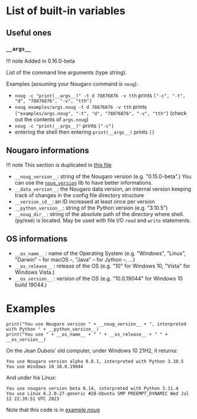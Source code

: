 # List of built-in variables

## Useful ones
### `__args__`
!!! note
    Added in 0.16.0-beta

List of the command line arguments (type string).

Examples (assuming your Nougaro command is `noug`):

* `noug -c "print(__args__)" -t d 78876876 -v tth` prints `["-c", "-t", "d", "78876876", "-v", "tth"]`
* `noug examples/args.noug -t d 78876876 -v tth` prints `["examples/args.noug", "-t", "d", "78876876", "-v", "tth"]` (check out the contents of `args.noug`)
* `noug -c "print(__args__)"` prints `["-c"]`
* entering the shell then entering `print(__args__)` prints `[]`

## Nougaro informations
!!! note
    This section is duplicated in [this file](../internals.md)

* `__noug_version__`: string of the Nougaro version (e.g. "0.15.0-beta".) You can use the [`noug_version`](modules/noug_version.md) lib to have better informations.
* `__data_version__`: the Nougaro data version, an internal version keeping track of changes in the config file directory structure
* `__version_id__`: an ID increased at least once per version
* `__python_version__`: string of the Python version (e.g. "3.10.5")
* `__noug_dir__`: string of the absolute path of the directory where shell.(py/exe) is located. May be used with file I/O `read` and `write` statements.

## OS informations
* `__os_name__` : name of the Operating System (e.g. "Windows", "Linux", "Darwin" –&nbsp;for macOS&nbsp;–, "Java" –&nbsp;for Jython&nbsp;–, …)
* `__os_release__` : release of the OS (e.g. "10" for Windows 10, "Vista" for Windows Vista.)
* `__os_version__` : version of the OS (e.g. "10.0.19044" for Windows 10 build 19044.)

# Examples
```
print("You use Nougaro version " + __noug_version__ + ", interpreted with Python " + __python_version__)
print("You use " + __os_name__ + " " + __os_release__ + " " + __os_version__)
```
On the Jean Dubois' old computer, under Windows 10 21H2, it returns:
```
You use Nougaro version alpha 0.8.1, interpreted with Python 3.10.5
You use Windows 10 10.0.19044
```
And under his Linux:
```
You use nougaro version beta 0.14, interpreted with Python 3.11.4
You use Linux 6.2.0-27-generic #28-Ubuntu SMP PREEMPT_DYNAMIC Wed Jul 12 22:39:51 UTC 2023
```

Note that this code is in [example.noug](https://github.com/jd-develop/nougaro/blob/main/example.noug)
